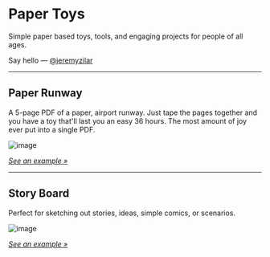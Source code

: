 # Paper Toys

Simple paper based toys, tools, and engaging projects for people of all ages.

Say hello — [@jeremyzilar](https://twitter.com/jeremyzilar)

---

## Paper Runway
A 5-page PDF of a paper, airport runway. Just tape the pages together and you have a toy that'll last you an easy 36 hours. The most amount of joy ever put into a single PDF.

![image](https://user-images.githubusercontent.com/395641/34657576-66cd3b7c-f3f5-11e7-838f-b66494d9660e.png)

[_See an example »_](https://www.instagram.com/p/kh5BL-C3Ni/?taken-by=jeremyz)

---

## Story Board
Perfect for sketching out stories, ideas, simple comics, or scenarios.

![image](https://user-images.githubusercontent.com/395641/34657587-89508ad2-f3f5-11e7-84b4-a2dadc62bf9f.png)


[_See an example »_](https://www.instagram.com/p/BdnZcVFHy5t/?taken-by=jeremyz)
